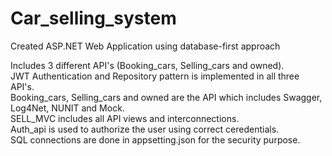 # Car_selling_system

Created ASP.NET Web Application using database-first approach

Includes 3 different API's (Booking_cars, Selling_cars and owned).<br>
JWT Authentication and Repository pattern is implemented in all three API's.<br>
Booking_cars, Selling_cars and owned are the API which includes Swagger, Log4Net, NUNIT and Mock.<br>
SELL_MVC includes all API views and interconnections.<br>
Auth_api is used to authorize the user using correct ceredentials.<br>
SQL connections are done in appsetting.json for the security purpose.<br>
